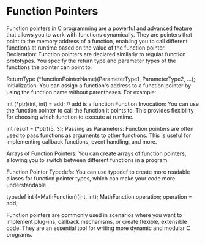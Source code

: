 # Function Pointers<br>
Function pointers in C programming are a powerful and advanced feature that allows you to work with functions dynamically. They are pointers that point to the memory address of a function, enabling you to call different functions at runtime based on the value of the function pointer.<br>
Declaration: Function pointers are declared similarly to regular function prototypes. You specify the return type and parameter types of the functions the pointer can point to.


ReturnType (*functionPointerName)(ParameterType1, ParameterType2, ...);
Initialization: You can assign a function's address to a function pointer by using the function name without parentheses. For example:


int (*ptr)(int, int) = add; // add is a function
Function Invocation: You can use the function pointer to call the function it points to. This provides flexibility for choosing which function to execute at runtime.


int result = (*ptr)(5, 3);
Passing as Parameters: Function pointers are often used to pass functions as arguments to other functions. This is useful for implementing callback functions, event handling, and more.

Arrays of Function Pointers: You can create arrays of function pointers, allowing you to switch between different functions in a program.

Function Pointer Typedefs: You can use typedef to create more readable aliases for function pointer types, which can make your code more understandable.


typedef int (*MathFunction)(int, int);
MathFunction operation;
operation = add;

Function pointers are commonly used in scenarios where you want to implement plug-ins, callback mechanisms, or create flexible, extensible code. They are an essential tool for writing more dynamic and modular C programs.
